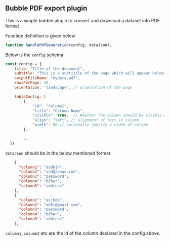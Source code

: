 ## Bubble PDF export plugin
This is a simple bubble plugin to convert and download a dataset into PDF format    

Function definition is given below

```javascript
function handlePdfGeneration(config, dataJson);
```

Below is the `config` schema
```js
const config = {
    title: "Title of the document",
    subtitle: "This is a subtitile of the page which will appear below title",
    outputFileName: "mydata.pdf",
    rowsPerPage: 30,
    orientation: "landscape", // orientation of the page

    tableConfig: [
        {
            "id": "column1",
            "title": "Column Name",
            "visible": true,  // Whether the column should be visible or not in the table
            "align": "left", // alignment of text in column
            "width": 80 // optionally specify a width of column
        },

        ...
  ]}
```


`dataJson` should be in the below mentioned format 
```json
    {   
      "column1": "asdkjh",
      "column2": "asd@asmad.com",
      "column3": "password",
      "column4": "bihar",
      "column5": "address"
    },
    {
      "column1": "asjhdk",
      "column2": "abhi@gmail.com",
      "column3": "password",
      "column4": "bihar",
      "column5": "address"
    },
```

`column1`, `column2`  etc are the id of the column declared in the config above.